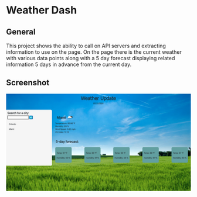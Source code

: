 # Weather Dash

## General
This project shows the ability to call on API servers and extracting information to use on the page. On the page there is the current weather with various data points along with a 5 day forecast displaying related information 5 days in advance from the current day. 

## Screenshot

<img src="./assets/ScreenShot.png" style="max-width:100%;">